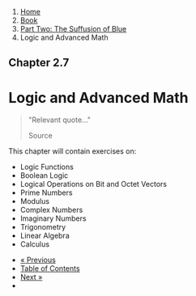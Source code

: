 <ol class="breadcrumb">
  <li><a href="/">Home</a></li>
  <li><a href="/book/">Book</a></li>
  <li><a href="/book/2-0-0-overview/">Part Two: The Suffusion of Blue</a></li>
  <li class="active">Logic and Advanced Math</li>
</ol>

## Chapter 2.7

# Logic and Advanced Math

> "Relevant quote..."
> <footer>Source</footer>

This chapter will contain exercises on:

* Logic Functions
* Boolean Logic
* Logical Operations on Bit and Octet Vectors
* Prime Numbers
* Modulus
* Complex Numbers
* Imaginary Numbers
* Trigonometry
* Linear Algebra
* Calculus

<ul class="pager">
  <li class="previous"><a href="/book/2-06-0-threads-memos-parallel/">&laquo; Previous</a></li>
  <li><a href="/book/">Table of Contents</a></li>
  <li class="next"><a href="/book/2-08-0-number-theory/">Next &raquo;</a><li>
</ul>
